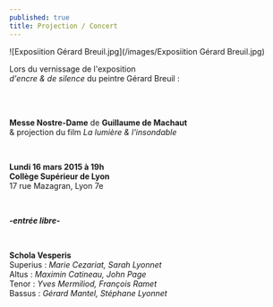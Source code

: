 ```yaml
---
published: true
title: Projection / Concert
---
```


![Exposiition Gérard Breuil.jpg](/images/Exposiition Gérard Breuil.jpg)

Lors du vernissage de l'exposition  
*d'encre & de silence* du peintre Gérard Breuil :  

&nbsp;  
&nbsp;  


**Messe Nostre-Dame** de **Guillaume de Machaut**  
& projection du film *La lumière & l'insondable* 

&nbsp;  

**Lundi 16 mars 2015 à 19h**  
**Collège Supérieur de Lyon**  
17 rue Mazagran, Lyon 7e

&nbsp;

***-entrée libre-***
 
 &nbsp;
 
**Schola Vesperis**  
Superius : *Marie Cezariat, Sarah Lyonnet*  
Altus : *Maximin Catineau, John Page*  
Tenor : *Yves Mermiliod, François Ramet*  
Bassus : *Gérard Mantel, Stéphane Lyonnet*



